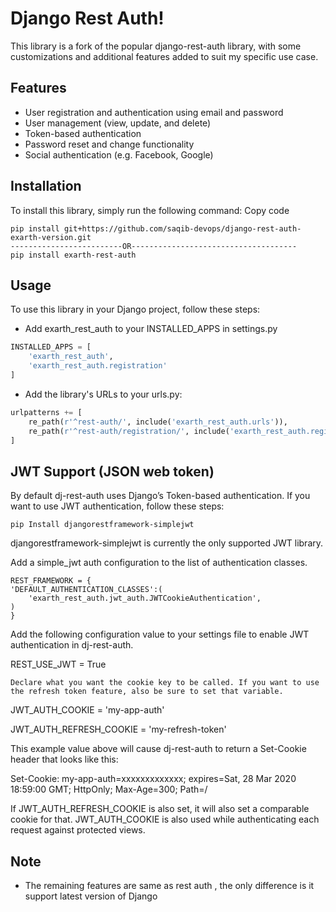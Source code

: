 # Django Rest Auth!
This library is a fork of the popular django-rest-auth library, with some customizations and additional features added to suit my specific use case.

## Features
- User registration and authentication using email and password
- User management (view, update, and delete)
- Token-based authentication
- Password reset and change functionality
- Social authentication (e.g. Facebook, Google)

## Installation
To install this library, simply run the following command:
Copy code
```
pip install git+https://github.com/saqib-devops/django-rest-auth-exarth-version.git
-------------------------OR-------------------------------------
pip install exarth-rest-auth
```


## Usage
To use this library in your Django project, follow these steps:
- Add exarth_rest_auth to your INSTALLED_APPS in settings.py

```python
INSTALLED_APPS = [
    'exarth_rest_auth',
    'exarth_rest_auth.registration'
]
```

- Add the library's URLs to your urls.py:

```python
urlpatterns += [
    re_path(r'^rest-auth/', include('exarth_rest_auth.urls')),
    re_path(r'^rest-auth/registration/', include('exarth_rest_auth.registration.urls')),
]

```
## JWT Support (JSON web token)

By default dj-rest-auth uses Django’s Token-based authentication. If you want to use JWT authentication, follow these steps:

    pip Install djangorestframework-simplejwt
djangorestframework-simplejwt is currently the only supported JWT library.

Add a simple_jwt auth configuration to the list of authentication classes.

    REST_FRAMEWORK = {
    'DEFAULT_AUTHENTICATION_CLASSES':(
        'exarth_rest_auth.jwt_auth.JWTCookieAuthentication',
    )
    }
Add the following configuration value to your settings file to enable JWT authentication in dj-rest-auth.

REST_USE_JWT = True

    Declare what you want the cookie key to be called. If you want to use the refresh token feature, also be sure to set that variable.

JWT_AUTH_COOKIE = 'my-app-auth'

JWT_AUTH_REFRESH_COOKIE = 'my-refresh-token'


This example value above will cause dj-rest-auth to return a Set-Cookie header that looks like this:

Set-Cookie: my-app-auth=xxxxxxxxxxxxx; expires=Sat, 28 Mar 2020 18:59:00 GMT; HttpOnly; Max-Age=300; Path=/

If JWT_AUTH_REFRESH_COOKIE is also set, it will also set a comparable cookie for that. JWT_AUTH_COOKIE is also used while authenticating each request against protected views.

## Note
- The remaining features are same as rest auth , the only difference is it support latest version of Django